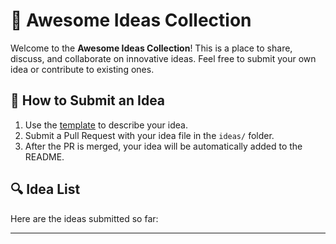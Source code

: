 # 🚀 Awesome Ideas Collection

Welcome to the **Awesome Ideas Collection**! This is a place to share, discuss, and collaborate on innovative ideas. Feel free to submit your own idea or contribute to existing ones.

## 📝 How to Submit an Idea

1. Use the [template](template.md) to describe your idea.
2. Submit a Pull Request with your idea file in the `ideas/` folder.
3. After the PR is merged, your idea will be automatically added to the README.

## 🔍 Idea List

Here are the ideas submitted so far:

---

<!-- Ideas will be added here automatically by the GitHub Actions script -->
